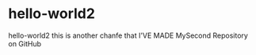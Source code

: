 hello-world2
============
hello-world2
this is another
chanfe that I'VE MADE
MySecond Repository on GitHub
